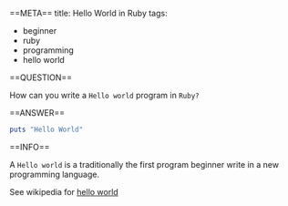 ==META==
title: Hello World in Ruby
tags:
  - beginner
  - ruby
  - programming
  - hello world

==QUESTION==

How can you write a `Hello world` program in `Ruby?`

==ANSWER==

```ruby
puts "Hello World"
```

==INFO==

A `Hello world` is a traditionally the first program beginner write in a new programming language.

See wikipedia for [hello world](https://en.wikipedia.org/wiki/%22Hello%2C_World!%22_program)
